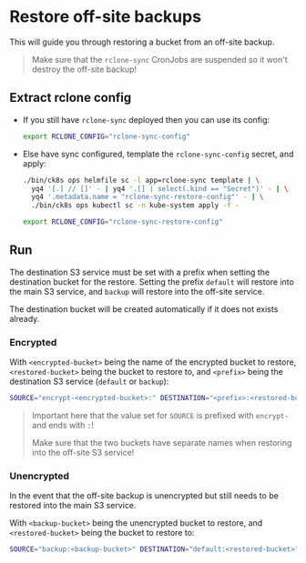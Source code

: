 # Restore off-site backups

This will guide you through restoring a bucket from an off-site backup.

> Make sure that the `rclone-sync` CronJobs are suspended so it won't destroy the off-site backup!

## Extract rclone config

- If you still have `rclone-sync` deployed then you can use its config:

  ```bash
  export RCLONE_CONFIG="rclone-sync-config"
  ```

- Else have sync configured, template the `rclone-sync-config` secret, and apply:

  ```bash
  ./bin/ck8s ops helmfile sc -l app=rclone-sync template | \
    yq4 '[.] // []' - | yq4 '.[] | select(.kind == "Secret")' - | \
    yq4 '.metadata.name = "rclone-sync-restore-config"' - | \
    ./bin/ck8s ops kubectl sc -n kube-system apply -f -

  export RCLONE_CONFIG="rclone-sync-restore-config"
  ```

## Run

The destination S3 service must be set with a prefix when setting the destination bucket for the restore.
Setting the prefix `default` will restore into the main S3 service, and `backup` will restore into the off-site service.

The destination bucket will be created automatically if it does not exists already.

### Encrypted

With `<encrypted-bucket>` being the name of the encrypted bucket to restore, `<restored-bucket>` being the bucket to restore to, and `<prefix>` being the destination S3 service (`default` or `backup`):

```bash
SOURCE="encrypt-<encrypted-bucket>:" DESTINATION="<prefix>:<restored-bucket>" envsubst < ./scripts/restore-sync-encrypt/template.job.yaml | ./bin/ck8s ops kubectl sc apply -f -
```

> Important here that the value set for `SOURCE` is prefixed with `encrypt-` and ends with `:`!
>
> Make sure that the two buckets have separate names when restoring into the off-site S3 service!

### Unencrypted

In the event that the off-site backup is unencrypted but still needs to be restored into the main S3 service.

With `<backup-bucket>` being the unencrypted bucket to restore, and `<restored-bucket>` being the bucket to restore to:

```bash
SOURCE="backup:<backup-bucket>" DESTINATION="default:<restored-bucket>" envsubst < ./scripts/restore-sync-encrypt/template.job.yaml | ./bin/ck8s ops kubectl sc apply -f -
```
